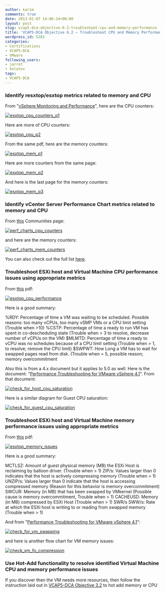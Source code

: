 ```yaml
---
author: karim
comments: true
date: 2013-01-07 14:06:24+00:00
layout: post
slug: vcap5-dca-objective-6-2-troubleshoot-cpu-and-memory-performance
title: 'VCAP5-DCA Objective 6.2 – Troubleshoot CPU and Memory Performance '
wordpress_id: 5281
categories:
- Certifications
- VCAP5-DCA
- VMware
following_users:
- jarret
- kelatov
tags:
- VCAP5-DCA
---
```


### Identify resxtop/esxtop metrics related to memory and CPU



From "[vSphere Monitoring and Performance](http://pubs.vmware.com/vsphere-50/topic/com.vmware.ICbase/PDF/vsphere-esxi-vcenter-server-501-monitoring-performance-guide.pdf)", here are the CPU counters:

[![esxtop_cpu_counters_p1](http://virtuallyhyper.com/wp-content/uploads/2012/12/esxtop_cpu_counters_p1.png)](http://virtuallyhyper.com/2013/01/vcap5-dca-objective-6-2-troubleshoot-cpu-and-memory-performance/esxtop_cpu_counters_p1/)

Here are more of CPU counters:

[![esxtop_cpu_p2](http://virtuallyhyper.com/wp-content/uploads/2012/12/esxtop_cpu_p2.png)](http://virtuallyhyper.com/2013/01/vcap5-dca-objective-6-2-troubleshoot-cpu-and-memory-performance/esxtop_cpu_p2/)

From the same pdf, here are the memory counters:

[![esxtop_mem_p1](http://virtuallyhyper.com/wp-content/uploads/2012/12/esxtop_mem_p1.png)](http://virtuallyhyper.com/2013/01/vcap5-dca-objective-6-2-troubleshoot-cpu-and-memory-performance/esxtop_mem_p1/)

Here are more counters from the same page:

[![esxtop_mem_p2](http://virtuallyhyper.com/wp-content/uploads/2012/12/esxtop_mem_p2.png)](http://virtuallyhyper.com/2013/01/vcap5-dca-objective-6-2-troubleshoot-cpu-and-memory-performance/esxtop_mem_p2/)

And here is the last page for the memory counters:

[![esxtop_mem_p3](http://virtuallyhyper.com/wp-content/uploads/2012/12/esxtop_mem_p3.png)](http://virtuallyhyper.com/2013/01/vcap5-dca-objective-6-2-troubleshoot-cpu-and-memory-performance/esxtop_mem_p3/)



### Identify vCenter Server Performance Chart metrics related to memory and CPU


From [this](http://communities.vmware.com/docs/DOC-5600) Communities page:

[![perf_charts_cpu_counters](http://virtuallyhyper.com/wp-content/uploads/2012/12/perf_charts_cpu_counters.png)](http://virtuallyhyper.com/2013/01/vcap5-dca-objective-6-2-troubleshoot-cpu-and-memory-performance/perf_charts_cpu_counters/)

and here are the memory counters:

[![perf_charts_mem_counters](http://virtuallyhyper.com/wp-content/uploads/2012/12/perf_charts_mem_counters.png)](http://virtuallyhyper.com/2013/01/vcap5-dca-objective-6-2-troubleshoot-cpu-and-memory-performance/perf_charts_mem_counters/)

You can also check out the full list [here](http://pubs.vmware.com/vsphere-50/index.jsp?topic=/com.vmware.wssdk.apiref.doc_50/right-pane.html).



### Troubleshoot ESXi host and Virtual Machine CPU performance issues using appropriate metrics


From [this](http://www.vmworld.net/wp-content/uploads/2012/05/Esxtop_Troubleshooting_eng.pdf) pdf:

[![esxtop_cpu_performance](http://virtuallyhyper.com/wp-content/uploads/2012/12/esxtop_cpu_performance.png)](http://virtuallyhyper.com/2013/01/vcap5-dca-objective-6-2-troubleshoot-cpu-and-memory-performance/esxtop_cpu_performance/)

Here is a good summary:



> 
%RDY: Percentage of time a VM was waiting to be scheduled. Possible reasons: too many vCPUs, too many vSMP VMs or a CPU limit setting (Trouble when >10)
%CSTP: Percentage of time a ready to run VM has spent in co-descheduling state (Trouble when > 3 to resolve, decrease number of vCPUs on the VM)
$MLMTD: Percentage of time a ready to vCPU was no schedules because of a CPU limit setting (Trouble when > 1, to resolve; remove the CPU limit)
$SWPWT: How Long a VM has to wait for swapped pages read from disk. (Trouble when > 5, possible reason; memory overcommitment




Also this is from a 4.x document but it applies to 5.0 as well. Here is the document: "[Performance Troubleshooting for VMware vSphere 4.1](http://communities.vmware.com/servlet/JiveServlet/previewBody/14905-102-2-17952/vsphere41-performance-troubleshooting.pdf)". From that document:

[![check_for_host_cpu_saturation](http://virtuallyhyper.com/wp-content/uploads/2012/12/check_for_host_cpu_saturation.png)](http://virtuallyhyper.com/2013/01/vcap5-dca-objective-6-2-troubleshoot-cpu-and-memory-performance/check_for_host_cpu_saturation/)

Here is a similar diagram for Guest CPU saturation:

[![check_for_guest_cpu_saturation](http://virtuallyhyper.com/wp-content/uploads/2012/12/check_for_guest_cpu_saturation.png)](http://virtuallyhyper.com/2013/01/vcap5-dca-objective-6-2-troubleshoot-cpu-and-memory-performance/check_for_guest_cpu_saturation/)



### Troubleshoot ESXi host and Virtual Machine memory performance issues using appropriate metrics


From [this](http://www.vmworld.net/wp-content/uploads/2012/05/Esxtop_Troubleshooting_eng.pdf) pdf:

[![esxtop_memory_issues](http://virtuallyhyper.com/wp-content/uploads/2012/12/esxtop_memory_issues.png)](http://virtuallyhyper.com/2013/01/vcap5-dca-objective-6-2-troubleshoot-cpu-and-memory-performance/esxtop_memory_issues/)

Here is a good summary:



> 
MCTLSZ: Amount of guest physical memory (MB) the ESXi Host is reclaiming by balloon driver. (Trouble when > 1)
ZIP/s: Values larger than 0 indicates that the host is actively compressing memory (Trouble when > 1)
UNZIP/s: Values larger than 0 indicate that the host is accessing compressed memory (Reason for this behavior is memory overcommitment)
SWCUR: Memory (in MB) that has been swapped by VMkernel (Possible cause is memory overcommitment, Trouble when > 1)
CACHEUSD: Memory (in MB) compressed by ESXi Host (Trouble when > 1)
SWR/s SWW/s: Rate at which the ESXi host is writing to or reading from swapped memory (Trouble when > 1)




And from "[Performance Troubleshooting for VMware vSphere 4.1](http://communities.vmware.com/servlet/JiveServlet/previewBody/14905-102-2-17952/vsphere41-performance-troubleshooting.pdf)":

[![check_for_vm_swapping](http://virtuallyhyper.com/wp-content/uploads/2012/12/check_for_vm_swapping.png)](http://virtuallyhyper.com/2013/01/vcap5-dca-objective-6-2-troubleshoot-cpu-and-memory-performance/check_for_vm_swapping/)

and here is another flow chart for VM memory issues:

[![check_vm_fo_compression](http://virtuallyhyper.com/wp-content/uploads/2012/12/check_vm_fo_compression.png)](http://virtuallyhyper.com/2013/01/vcap5-dca-objective-6-2-troubleshoot-cpu-and-memory-performance/check_vm_fo_compression/)



### Use Hot-Add functionality to resolve identified Virtual Machine CPU and memory performance issues


If you discover then the VM needs more resources, then follow the instruction laid out in [VCAP5-DCA Objective 3.2](http://virtuallyhyper.com/2012/11/vcap5-dca-objective-3-2-optimize-virtual-machine-resources/) to hot add memory or CPU

